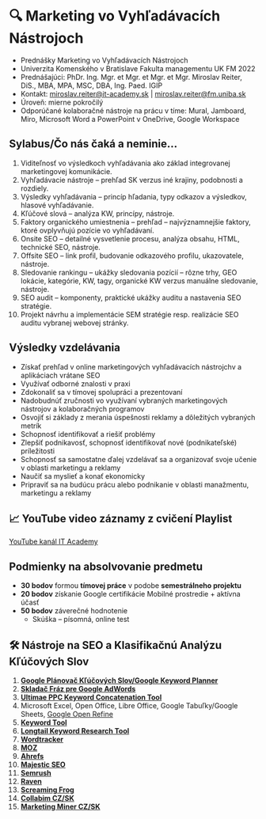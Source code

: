 # 🔍 Marketing vo Vyhľadávacích Nástrojoch
* Prednášky Marketing vo Vyhľadávacích Nástrojoch
* Univerzita Komenského v Bratislave Fakulta managementu UK FM 2022
* Prednášajúci: PhDr. Ing. Mgr. et Mgr. et Mgr. et Mgr. Miroslav Reiter, DiS., MBA, MPA, MSC, DBA, Ing. Paed. IGIP 
* Kontakt: miroslav.reiter@it-academy.sk | miroslav.reiter@fm.uniba.sk 
* Úroveň: mierne pokročilý
* Odporúčané kolaboračné nástroje na prácu v tíme: Mural, Jamboard, Miro, Microsoft Word a PowerPoint v OneDrive, Google Workspace

## Sylabus/Čo nás čaká a neminie...
1. Viditeľnosť vo výsledkoch vyhľadávania ako základ integrovanej marketingovej komunikácie.
1. Vyhľadávacie nástroje – prehľad SK verzus iné krajiny, podobnosti a rozdiely.
1. Výsledky vyhľadávania – princíp hľadania, typy odkazov a výsledkov, hlasové vyhľadávanie.
1. Kľúčové slová – analýza KW, princípy, nástroje.
1. Faktory organického umiestnenia – prehľad – najvýznamnejšie faktory, ktoré ovplyvňujú pozície vo vyhľadávaní.
1. Onsite SEO – detailné vysvetlenie procesu, analýza obsahu, HTML, technické SEO, nástroje.
1. Offsite SEO – link profil, budovanie odkazového profilu, ukazovatele, nástroje.
1. Sledovanie rankingu – ukážky sledovania pozícií – rôzne trhy, GEO lokácie, kategórie, KW, tagy, organické KW verzus manuálne sledovanie, nástroje.
1. SEO audit – komponenty, praktické ukážky auditu a nastavenia SEO stratégie.
1. Projekt návrhu a implementácie SEM stratégie resp. realizácie SEO auditu vybranej webovej stránky.

## Výsledky vzdelávania
* Získať prehľad v online marketingových vyhľadávacích nástrojchv a aplikáciach vrátane SEO
* Využívať odborné znalosti v praxi
* Zdokonaliť sa v tímovej spolupráci a prezentovaní
* Nadobudnúť zručnosti vo využívaní vybraných marketingových nástrojov a kolaboračných programov
* Osvojiť si základy z merania úspešnosti reklamy a dôležitých vybraných metrík
* Schopnosť identifikovať a riešiť problémy
* Zlepšiť podnikavosť, schopnosť identifikovať nové (podnikateľské) príležitosti
* Schopnosť sa samostatne ďalej vzdelávať sa a organizovať svoje učenie v oblasti marketingu a reklamy
* Naučiť sa myslieť a konať ekonomicky
* Pripraviť sa na budúcu prácu alebo podnikanie v oblasti manažmentu, marketingu a reklamy

## 📈 YouTube video záznamy z cvičení Playlist
[YouTube kanál IT Academy](https://www.youtube.com/watch?v=GNUM6owU7s8&list=PLIu_ZdHo7Pk8rNPvytjNNVjKFZ1TJlbkP)

## Podmienky na absolvovanie predmetu
* **30 bodov** formou **tímovej práce** v podobe **semestrálneho projektu**
* **20 bodov** získanie Google certifikácie Mobilné prostredie + aktívna účasť
* **50 bodov** záverečné hodnotenie
  *  Skúška – písomná, online test 
 
## :hammer_and_wrench: Nástroje na SEO a Klasifikačnú Analýzu Kľúčových Slov
1. [**Google Plánovač Kľúčových Slov/Google Keyword Planner**](https://ads.google.com/aw/keywordplanner)
2. [**Skladač Fráz pre Google AdWords**](http://kw.tre.sk/sk)
3. [**Ultimae PPC Keyword Concatenation Tool**](https://www.found.co.uk/ppc-keyword-tool/)
4. Microsoft Excel, Open Office, Libre Office, Google Tabuľky/Google Sheets, [Google Open Refine](https://openrefine.org/)
5. [**Keyword Tool**](https://www.keywordtool.io)
6. [**Longtail Keyword Research Tool**](https://www.keyword.io)
7. [**Wordtracker**](https://www.wordtracker.com/)
8. [**MOZ**](https://moz.com/products)
9. [**Ahrefs**](https://www.ahrefs.com/)
10. [**Majestic SEO**](https://majestic.com/)
11. [**Semrush**](https://www.semrush.com/)
12. [**Raven**](https://raven.com)
13. [**Screaming Frog**](https://www.screamingfrog.co.uk/seo-spider/)
14. [**Collabim CZ/SK**](https://www.collabim.cz/sk)
15. [**Marketing Miner CZ/SK**](https://www.marketingminer.com/sk)
